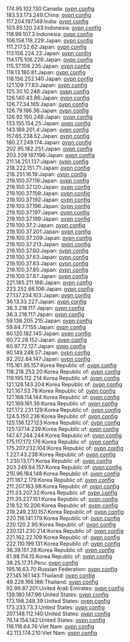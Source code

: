 174.95.102.130:Canada: [ovpn config](vpn/174_95_102_130.ovpn)  
183.53.173.249:China: [ovpn config](vpn/183_53_173_249.ovpn)  
117.204.197.149:India: [ovpn config](vpn/117_204_197_149.ovpn)  
103.85.120.243:Indonesia: [ovpn config](vpn/103_85_120_243.ovpn)  
118.99.107.3:Indonesia: [ovpn config](vpn/118_99_107_3.ovpn)  
106.158.118.229:Japan: [ovpn config](vpn/106_158_118_229.ovpn)  
111.217.52.62:Japan: [ovpn config](vpn/111_217_52_62.ovpn)  
113.158.224.22:Japan: [ovpn config](vpn/113_158_224_22.ovpn)  
114.175.106.226:Japan: [ovpn config](vpn/114_175_106_226.ovpn)  
115.37.106.235:Japan: [ovpn config](vpn/115_37_106_235.ovpn)  
118.13.180.81:Japan: [ovpn config](vpn/118_13_180_81.ovpn)  
118.156.252.140:Japan: [ovpn config](vpn/118_156_252_140.ovpn)  
121.109.77.83:Japan: [ovpn config](vpn/121_109_77_83.ovpn)  
125.30.10.248:Japan: [ovpn config](vpn/125_30_10_248.ovpn)  
126.140.43.86:Japan: [ovpn config](vpn/126_140_43_86.ovpn)  
126.77.34.165:Japan: [ovpn config](vpn/126_77_34_165.ovpn)  
126.79.186.36:Japan: [ovpn config](vpn/126_79_186_36.ovpn)  
126.92.150.248:Japan: [ovpn config](vpn/126_92_150_248.ovpn)  
133.155.154.25:Japan: [ovpn config](vpn/133_155_154_25.ovpn)  
143.189.201.4:Japan: [ovpn config](vpn/143_189_201_4.ovpn)  
157.65.238.52:Japan: [ovpn config](vpn/157_65_238_52.ovpn)  
180.27.249.174:Japan: [ovpn config](vpn/180_27_249_174.ovpn)  
202.95.182.251:Japan: [ovpn config](vpn/202_95_182_251.ovpn)  
203.209.187.196:Japan: [ovpn config](vpn/203_209_187_196.ovpn)  
211.14.251.137:Japan: [ovpn config](vpn/211_14_251_137.ovpn)  
218.222.151.71:Japan: [ovpn config](vpn/218_222_151_71.ovpn)  
218.251.16.19:Japan: [ovpn config](vpn/218_251_16_19.ovpn)  
219.100.37.119:Japan: [ovpn config](vpn/219_100_37_119.ovpn)  
219.100.37.120:Japan: [ovpn config](vpn/219_100_37_120.ovpn)  
219.100.37.159:Japan: [ovpn config](vpn/219_100_37_159.ovpn)  
219.100.37.192:Japan: [ovpn config](vpn/219_100_37_192.ovpn)  
219.100.37.196:Japan: [ovpn config](vpn/219_100_37_196.ovpn)  
219.100.37.197:Japan: [ovpn config](vpn/219_100_37_197.ovpn)  
219.100.37.199:Japan: [ovpn config](vpn/219_100_37_199.ovpn)  
219.100.37.2:Japan: [ovpn config](vpn/219_100_37_2.ovpn)  
219.100.37.201:Japan: [ovpn config](vpn/219_100_37_201.ovpn)  
219.100.37.209:Japan: [ovpn config](vpn/219_100_37_209.ovpn)  
219.100.37.213:Japan: [ovpn config](vpn/219_100_37_213.ovpn)  
219.100.37.60:Japan: [ovpn config](vpn/219_100_37_60.ovpn)  
219.100.37.63:Japan: [ovpn config](vpn/219_100_37_63.ovpn)  
219.100.37.83:Japan: [ovpn config](vpn/219_100_37_83.ovpn)  
219.100.37.85:Japan: [ovpn config](vpn/219_100_37_85.ovpn)  
219.100.37.87:Japan: [ovpn config](vpn/219_100_37_87.ovpn)  
221.185.211.166:Japan: [ovpn config](vpn/221_185_211_166.ovpn)  
223.252.66.106:Japan: [ovpn config](vpn/223_252_66_106.ovpn)  
27.137.234.103:Japan: [ovpn config](vpn/27_137_234_103.ovpn)  
36.13.33.227:Japan: [ovpn config](vpn/36_13_33_227.ovpn)  
36.3.218.117:Japan: [ovpn config](vpn/36_3_218_117.ovpn)  
36.3.218.117:Japan: [ovpn config](vpn/36_3_218_117.ovpn)  
59.138.205.215:Japan: [ovpn config](vpn/59_138_205_215.ovpn)  
59.84.77.155:Japan: [ovpn config](vpn/59_84_77_155.ovpn)  
60.120.182.145:Japan: [ovpn config](vpn/60_120_182_145.ovpn)  
60.72.28.152:Japan: [ovpn config](vpn/60_72_28_152.ovpn)  
60.97.72.127:Japan: [ovpn config](vpn/60_97_72_127.ovpn)  
90.149.248.57:Japan: [ovpn config](vpn/90_149_248_57.ovpn)  
92.202.84.147:Japan: [ovpn config](vpn/92_202_84_147.ovpn)  
115.161.95.157:Korea Republic of: [ovpn config](vpn/115_161_95_157.ovpn)  
118.218.253.20:Korea Republic of: [ovpn config](vpn/118_218_253_20.ovpn)  
119.195.112.214:Korea Republic of: [ovpn config](vpn/119_195_112_214.ovpn)  
121.128.143.204:Korea Republic of: [ovpn config](vpn/121_128_143_204.ovpn)  
121.167.53.78:Korea Republic of: [ovpn config](vpn/121_167_53_78.ovpn)  
121.168.114.144:Korea Republic of: [ovpn config](vpn/121_168_114_144.ovpn)  
121.169.161.36:Korea Republic of: [ovpn config](vpn/121_169_161_36.ovpn)  
121.172.231.129:Korea Republic of: [ovpn config](vpn/121_172_231_129.ovpn)  
124.5.150.236:Korea Republic of: [ovpn config](vpn/124_5_150_236.ovpn)  
125.136.127.123:Korea Republic of: [ovpn config](vpn/125_136_127_123.ovpn)  
125.137.14.239:Korea Republic of: [ovpn config](vpn/125_137_14_239.ovpn)  
147.47.244.244:Korea Republic of: [ovpn config](vpn/147_47_244_244.ovpn)  
175.117.172.176:Korea Republic of: [ovpn config](vpn/175_117_172_176.ovpn)  
175.207.232.104:Korea Republic of: [ovpn config](vpn/175_207_232_104.ovpn)  
1.227.43.238:Korea Republic of: [ovpn config](vpn/1_227_43_238.ovpn)  
1.230.13.171:Korea Republic of: [ovpn config](vpn/1_230_13_171.ovpn)  
203.249.64.157:Korea Republic of: [ovpn config](vpn/203_249_64_157.ovpn)  
210.96.184.148:Korea Republic of: [ovpn config](vpn/210_96_184_148.ovpn)  
211.187.2.179:Korea Republic of: [ovpn config](vpn/211_187_2_179.ovpn)  
211.207.163.98:Korea Republic of: [ovpn config](vpn/211_207_163_98.ovpn)  
211.33.207.32:Korea Republic of: [ovpn config](vpn/211_33_207_32.ovpn)  
211.35.237.151:Korea Republic of: [ovpn config](vpn/211_35_237_151.ovpn)  
218.52.10.206:Korea Republic of: [ovpn config](vpn/218_52_10_206.ovpn)  
219.249.230.157:Korea Republic of: [ovpn config](vpn/219_249_230_157.ovpn)  
220.116.141.179:Korea Republic of: [ovpn config](vpn/220_116_141_179.ovpn)  
220.120.2.95:Korea Republic of: [ovpn config](vpn/220_120_2_95.ovpn)  
220.121.230.214:Korea Republic of: [ovpn config](vpn/220_121_230_214.ovpn)  
221.162.22.109:Korea Republic of: [ovpn config](vpn/221_162_22_109.ovpn)  
222.110.199.131:Korea Republic of: [ovpn config](vpn/222_110_199_131.ovpn)  
36.39.151.28:Korea Republic of: [ovpn config](vpn/36_39_151_28.ovpn)  
61.98.114.15:Korea Republic of: [ovpn config](vpn/61_98_114_15.ovpn)  
38.25.17.31:Peru: [ovpn config](vpn/38_25_17_31.ovpn)  
195.16.63.70:Russian Federation: [ovpn config](vpn/195_16_63_70.ovpn)  
27.145.161.143:Thailand: [ovpn config](vpn/27_145_161_143.ovpn)  
49.228.166.186:Thailand: [ovpn config](vpn/49_228_166_186.ovpn)  
92.99.87.201:United Arab Emirates: [ovpn config](vpn/92_99_87_201.ovpn)  
139.180.147.96:United States: [ovpn config](vpn/139_180_147_96.ovpn)  
173.198.248.39:United States: [ovpn config](vpn/173_198_248_39.ovpn)  
173.233.73.3:United States: [ovpn config](vpn/173_233_73_3.ovpn)  
207.148.112.140:United States: [ovpn config](vpn/207_148_112_140.ovpn)  
76.14.154.142:United States: [ovpn config](vpn/76_14_154_142.ovpn)  
116.118.64.76:Viet Nam: [ovpn config](vpn/116_118_64_76.ovpn)  
42.113.174.210:Viet Nam: [ovpn config](vpn/42_113_174_210.ovpn)  
